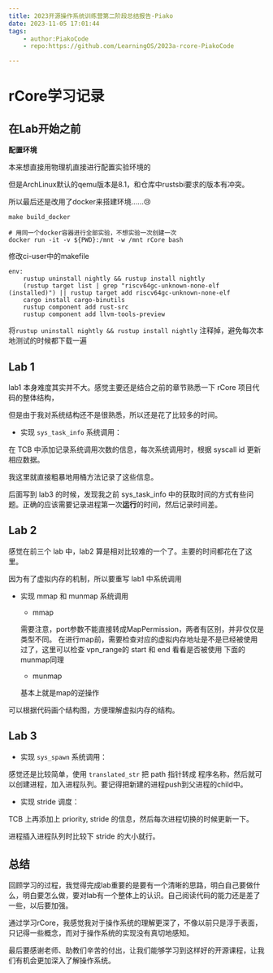 ```yaml
---
title: 2023开源操作系统训练营第二阶段总结报告-Piako
date: 2023-11-05 17:01:44
tags:
    - author:PiakoCode
    - repo:https://github.com/LearningOS/2023a-rcore-PiakoCode

---
```


# rCore学习记录

## 在Lab开始之前

**配置环境**

本来想直接用物理机直接进行配置实验环境的

但是ArchLinux默认的qemu版本是8.1，和仓库中rustsbi要求的版本有冲突。

所以最后还是改用了docker来搭建环境......😢

```shell
make build_docker

# 用同一个docker容器进行全部实验，不想实验一次创建一次
docker run -it -v ${PWD}:/mnt -w /mnt rCore bash
```


修改ci-user中的makefile

```
env:
    rustup uninstall nightly && rustup install nightly
	(rustup target list | grep "riscv64gc-unknown-none-elf (installed)") || rustup target add riscv64gc-unknown-none-elf
    cargo install cargo-binutils
	rustup component add rust-src
	rustup component add llvm-tools-preview
```

将`rustup uninstall nightly && rustup install nightly` 注释掉，避免每次本地测试的时候都下载一遍


## Lab 1

lab1 本身难度其实并不大。感觉主要还是结合之前的章节熟悉一下 rCore 项目代码的整体结构，

但是由于我对系统结构还不是很熟悉，所以还是花了比较多的时间。

- 实现 `sys_task_info`  系统调用：

在 TCB 中添加记录系统调用次数的信息，每次系统调用时，根据 syscall id 更新相应数据。

我这里就直接粗暴地用桶方法记录了这些信息。

后面写到 lab3 的时候，发现我之前 sys_task_info 中的获取时间的方式有些问题。正确的应该需要记录进程第一次**运行**的时间，然后记录时间差。

## Lab 2

感觉在前三个 lab 中，lab2 算是相对比较难的一个了。主要的时间都花在了这里。

因为有了虚拟内存的机制，所以要重写 lab1 中系统调用



- 实现 mmap 和 munmap 系统调用

  - mmap

  需要注意，port参数不能直接转成MapPermission，两者有区别，并非仅仅是类型不同。
  在进行map前，需要检查对应的虚拟内存地址是不是已经被使用过了，这里可以检查 vpn_range的 start 和 end 看看是否被使用
  下面的munmap同理

  - munmap

  基本上就是map的逆操作

可以根据代码画个结构图，方便理解虚拟内存的结构。

## Lab 3


- 实现 `sys_spawn` 系统调用：

感觉还是比较简单，使用 `translated_str` 把 path 指针转成 程序名称，然后就可以创建进程，加入进程队列。要记得把新建的进程push到父进程的child中。

- 实现 stride 调度：

TCB 上再添加上 priority, stride 的信息，然后每次进程切换的时候更新一下。

进程插入进程队列时比较下 stride 的大小就行。

## 总结

回顾学习的过程，我觉得完成lab重要的是要有一个清晰的思路，明白自己要做什么，明白要怎么做，要对lab有一个整体上的认识。自己阅读代码的能力还是差了一些，以后要加强。

通过学习rCore，我感觉我对于操作系统的理解更深了，不像以前只是浮于表面，只记得一些概念，而对于操作系统的实现没有真切地感知。


最后要感谢老师、助教们辛苦的付出，让我们能够学习到这样好的开源课程，让我们有机会更加深入了解操作系统。
